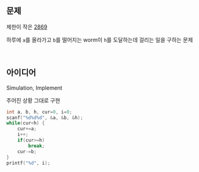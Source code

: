 ## 문제
제한이 작은 [2869](https://www.acmicpc.net/problem/2869)

하루에 `a`를 올라가고 `b`를 떨어지는 worm이 `h`를 도달하는데 걸리는 일을 구하는 문제

<br/>

## 아이디어
Simulation, Implement

주어진 상황 그대로 구현
```c
int a, b, h, cur=0, i=0;
scanf("%d%d%d", &a, &b, &h);
while(cur<h) {
	cur+=a;
	i++;
	if(cur>=h)
		break;
	cur-=b;
}
printf("%d", i);
```